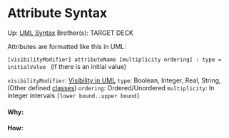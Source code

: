 # Attribute Syntax

Up: [UML Syntax](uml_syntax)
Brother(s):
TARGET DECK

Attributes are formatted like this in UML:

`[visibilityModifier] attributeName [multiplicity ordering] : type = initialValue ` (if there is an initial value)

`visibilityModifier`: [Visibility in UML](visibility_in_uml)
`type`: Boolean, Integer, Real, String, (Other defined [classes](classes))
`ordering`: Ordered/Unordered
`multiplicity`: In integer intervals `[lower bound..upper bound]`





































#### Why:
#### How:









